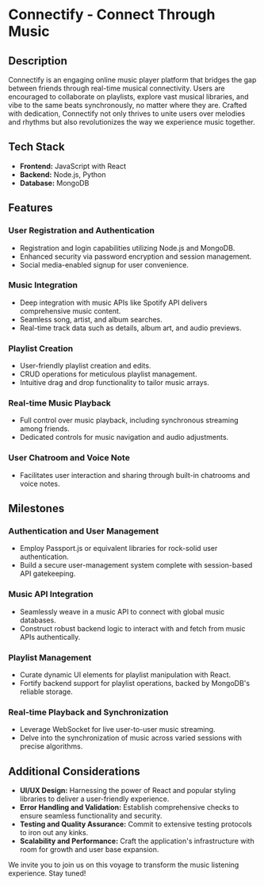 # Connectify - Connect Through Music

## Description
Connectify is an engaging online music player platform that bridges the gap between friends through real-time musical connectivity. Users are encouraged to collaborate on playlists, explore vast musical libraries, and vibe to the same beats synchronously, no matter where they are. Crafted with dedication, Connectify not only thrives to unite users over melodies and rhythms but also revolutionizes the way we experience music together.

## Tech Stack
- **Frontend:** JavaScript with React
- **Backend:** Node.js, Python
- **Database:** MongoDB

## Features

### User Registration and Authentication
- Registration and login capabilities utilizing Node.js and MongoDB.
- Enhanced security via password encryption and session management.
- Social media-enabled signup for user convenience.

### Music Integration
- Deep integration with music APIs like Spotify API delivers comprehensive music content.
- Seamless song, artist, and album searches.
- Real-time track data such as details, album art, and audio previews.

### Playlist Creation
- User-friendly playlist creation and edits.
- CRUD operations for meticulous playlist management.
- Intuitive drag and drop functionality to tailor music arrays.

### Real-time Music Playback
- Full control over music playback, including synchronous streaming among friends.
- Dedicated controls for music navigation and audio adjustments.

### User Chatroom and Voice Note
- Facilitates user interaction and sharing through built-in chatrooms and voice notes.

## Milestones

### Authentication and User Management
- Employ Passport.js or equivalent libraries for rock-solid user authentication.
- Build a secure user-management system complete with session-based API gatekeeping.

### Music API Integration
- Seamlessly weave in a music API to connect with global music databases.
- Construct robust backend logic to interact with and fetch from music APIs authentically.

### Playlist Management
- Curate dynamic UI elements for playlist manipulation with React.
- Fortify backend support for playlist operations, backed by MongoDB's reliable storage.

### Real-time Playback and Synchronization
- Leverage WebSocket for live user-to-user music streaming.
- Delve into the synchronization of music across varied sessions with precise algorithms.

## Additional Considerations

- **UI/UX Design:** Harnessing the power of React and popular styling libraries to deliver a user-friendly experience.
- **Error Handling and Validation:** Establish comprehensive checks to ensure seamless functionality and security.
- **Testing and Quality Assurance:** Commit to extensive testing protocols to iron out any kinks.
- **Scalability and Performance:** Craft the application's infrastructure with room for growth and user base expansion.

We invite you to join us on this voyage to transform the music listening experience. Stay tuned!
